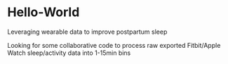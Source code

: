 # Hello-World
Leveraging wearable data to improve postpartum sleep

Looking for some collaborative code to process raw exported Fitbit/Apple Watch sleep/activity data into 1-15min bins
